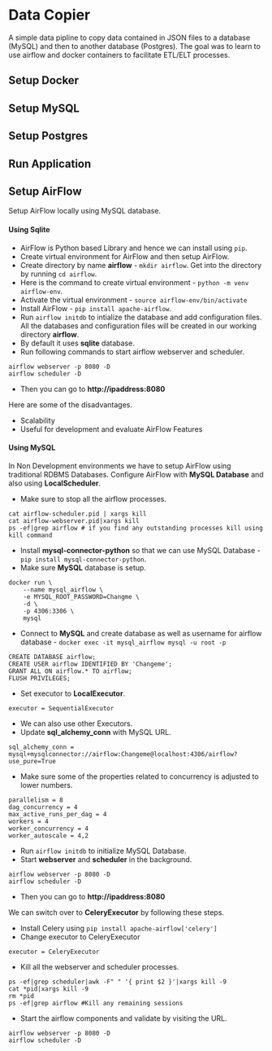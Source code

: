 # Data Copier
A simple data pipline to copy data contained in JSON files to a database (MySQL) and then to another 
database (Postgres). The goal was to learn to use airflow and docker containers to facilitate ETL/ELT
processes. 

## Setup Docker

## Setup MySQL

## Setup Postgres

## Run Application


## Setup AirFlow

Setup AirFlow locally using MySQL database.

#### Using Sqlite
* AirFlow is Python based Library and hence we can install using `pip`.
* Create virtual environment for AirFlow and then setup AirFlow.
* Create directory by name **airflow** - `mkdir airflow`. Get into the directory by running `cd airflow`.
* Here is the command to create virtual environment - `python -m venv airflow-env`.
* Activate the virtual environment - `source airflow-env/bin/activate`
* Install AirFlow - `pip install apache-airflow`.
* Run `airflow initdb` to intialize the database and add configuration files. All the databases and configuration files will be created in our working directory **airflow**.
* By default it uses **sqlite** database.
* Run following commands to start airflow webserver and scheduler.
```
airflow webserver -p 8080 -D
airflow scheduler -D
```
* Then you can go to **http://ipaddress:8080**

Here are some of the disadvantages.
* Scalability
* Useful for development and evaluate AirFlow Features
#### Using MySQL
In Non Development environments we have to setup AirFlow using traditional RDBMS Databases.
Configure AirFlow with **MySQL Database** and also using **LocalScheduler**.
* Make sure to stop all the airflow processes.
```
cat airflow-scheduler.pid | xargs kill
cat airflow-webserver.pid|xargs kill
ps -ef|grep airflow # if you find any outstanding processes kill using kill command
```
* Install **mysql-connector-python** so that we can use MySQL Database - `pip install mysql-connector-python`.
* Make sure **MySQL** database is setup.
```
docker run \
    --name mysql_airflow \
    -e MYSQL_ROOT_PASSWORD=Changme \
    -d \
    -p 4306:3306 \
    mysql
```
* Connect to **MySQL** and create database as well as username for airflow database - `docker exec -it mysql_airflow mysql -u root -p`
```
CREATE DATABASE airflow;
CREATE USER airflow IDENTIFIED BY 'Changeme';
GRANT ALL ON airflow.* TO airflow;
FLUSH PRIVILEGES;
```
* Set executor to **LocalExecutor**.
```
executor = SequentialExecutor
```
* We can also use other Executors.
* Update **sql_alchemy_conn** with MySQL URL.
```
sql_alchemy_conn = mysql+mysqlconnector://airflow:Changeme@localhost:4306/airflow?use_pure=True
```
* Make sure some of the properties related to concurrency is adjusted to lower numbers.
```shell script
parallelism = 8
dag_concurrency = 4
max_active_runs_per_dag = 4
workers = 4
worker_concurrency = 4
worker_autoscale = 4,2
```
* Run `airflow initdb` to initialize MySQL Database.
* Start **webserver** and **scheduler** in the background.
```
airflow webserver -p 8080 -D
airflow scheduler -D
```
* Then you can go to **http://ipaddress:8080**

We can switch over to **CeleryExecutor** by following these steps.
* Install Celery using `pip install apache-airflow['celery']`
* Change executor to CeleryExecutor
```
executor = CeleryExecutor
```
* Kill all the webserver and scheduler processes.
```shell script
ps -ef|grep scheduler|awk -F" " '{ print $2 }'|xargs kill -9
cat *pid|xargs kill -9
rm *pid
ps -ef|grep airflow #Kill any remaining sessions
```
* Start the airflow components and validate by visiting the URL.
```
airflow webserver -p 8080 -D
airflow scheduler -D
```

